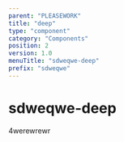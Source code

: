 ```yaml
---
parent: "PLEASEWORK"
title: "deep"
type: "component"
category: "Components"
position: 2
version: 1.0
menuTitle: "sdweqwe-deep"
prefix: "sdweqwe"
---
```


# sdweqwe-deep

<!-- > This component was based on the sdweqwe-deep component of [Vuetify](https://vuetifyjs.com/en/components/sdweqwe-deep/ "Vuetify's sdweqwe-deep component")

## Usage -->

4werewrewr

<!-- Component template need to be here -->

<doc-component :file="'PLEASEWORK/sdweqwe/PLEASEWORK_sdweqwe-deep'" :name="'sdweqwe-deep'"></doc-component >
